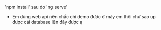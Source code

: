 'npm install' sau do 'ng serve'

- Em dùng web api nên chắc chỉ demo được ở máy em thôi chứ sao up được cái database lên đây được ạ
